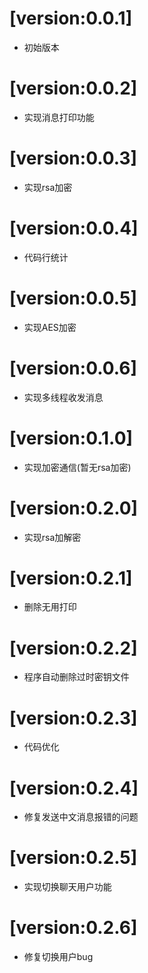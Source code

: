 # [version:0.0.1]
- 初始版本

# [version:0.0.2]
- 实现消息打印功能

# [version:0.0.3]
- 实现rsa加密


# [version:0.0.4]
- 代码行统计

# [version:0.0.5]
- 实现AES加密

# [version:0.0.6]
- 实现多线程收发消息

# [version:0.1.0]
- 实现加密通信(暂无rsa加密)

# [version:0.2.0]
- 实现rsa加解密

# [version:0.2.1]
- 删除无用打印

# [version:0.2.2]
- 程序自动删除过时密钥文件

# [version:0.2.3]
- 代码优化

# [version:0.2.4]
- 修复发送中文消息报错的问题

# [version:0.2.5]
- 实现切换聊天用户功能

# [version:0.2.6]
- 修复切换用户bug